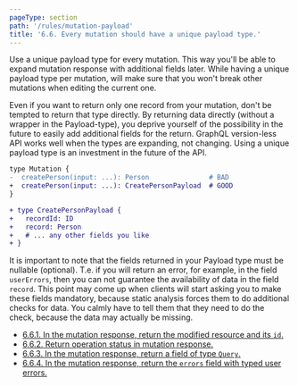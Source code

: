```yaml
---
pageType: section
path: '/rules/mutation-payload'
title: '6.6. Every mutation should have a unique payload type.'
---
```


Use a unique payload type for every mutation. This way you'll be able to expand mutation response with additional fields later. While having a unique payload type per mutation, will make sure that you won't break other mutations when editing the current one.

Even if you want to return only one record from your mutation, don't be tempted to return that type directly. By returning data directly (without a wrapper in the Payload-type), you deprive yourself of the possibility in the future to easily add additional fields for the return. GraphQL version-less API works well when the types are expanding, not changing. Using a unique payload type is an investment in the future of the API.

```diff
type Mutation {
-  createPerson(input: ...): Person               # BAD
+  createPerson(input: ...): CreatePersonPayload  # GOOD
}

+ type CreatePersonPayload {
+   recordId: ID
+   record: Person
+   # ... any other fields you like
+ }
```

It is important to note that the fields returned in your Payload type must be nullable (optional). Т.е. if you will return an error, for example, in the field `userErrors`, then you can not guarantee the availability of data in the field `record`. This point may come up when clients will start asking you to make these fields mandatory, because static analysis forces them to do additional checks for data. You calmly have to tell them that they need to do the check, because the data may actually be missing.

<!-- card-links -->

- [6.6.1. In the mutation response, return the modified resource and its `id`.](./mutation-payload-record.md)
- [6.6.2. Return operation status in mutation response.](./mutation-payload-status.md)
- [6.6.3. In the mutation response, return a field of type `Query`.](./mutation-payload-query.md)
- [6.6.4. In the mutation response, return the `errors` field with typed user errors.](./mutation-payload-errors.md)
